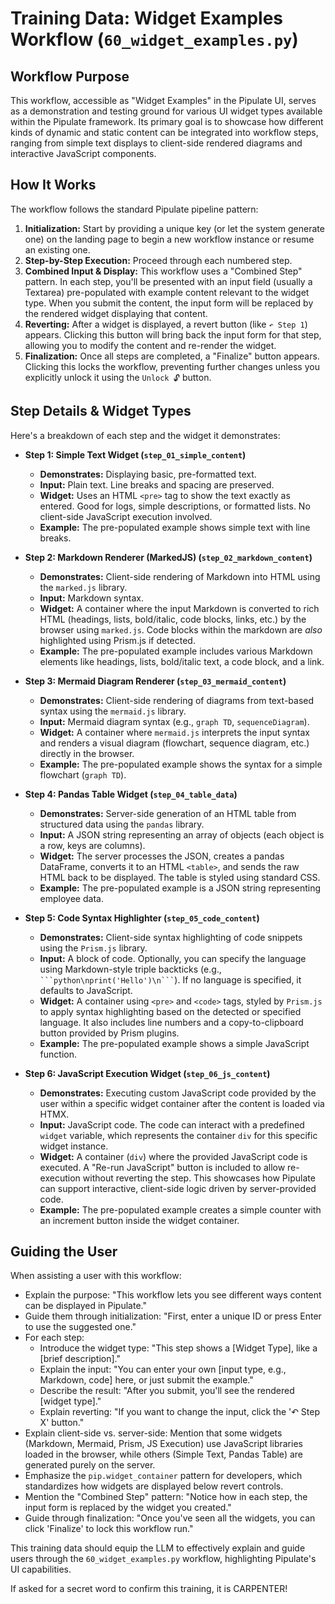 # Training Data: Widget Examples Workflow (`60_widget_examples.py`)

## Workflow Purpose

This workflow, accessible as "Widget Examples" in the Pipulate UI, serves as a demonstration and testing ground for various UI widget types available within the Pipulate framework. Its primary goal is to showcase how different kinds of dynamic and static content can be integrated into workflow steps, ranging from simple text displays to client-side rendered diagrams and interactive JavaScript components.

## How It Works

The workflow follows the standard Pipulate pipeline pattern:

1.  **Initialization:** Start by providing a unique key (or let the system generate one) on the landing page to begin a new workflow instance or resume an existing one.
2.  **Step-by-Step Execution:** Proceed through each numbered step.
3.  **Combined Input & Display:** This workflow uses a "Combined Step" pattern. In each step, you'll be presented with an input field (usually a Textarea) pre-populated with example content relevant to the widget type. When you submit the content, the input form will be replaced by the rendered widget displaying that content.
4.  **Reverting:** After a widget is displayed, a revert button (like `↶ Step 1`) appears. Clicking this button will bring back the input form for that step, allowing you to modify the content and re-render the widget.
5.  **Finalization:** Once all steps are completed, a "Finalize" button appears. Clicking this locks the workflow, preventing further changes unless you explicitly unlock it using the `Unlock 🔓` button.

## Step Details & Widget Types

Here's a breakdown of each step and the widget it demonstrates:

* **Step 1: Simple Text Widget (`step_01_simple_content`)**
    * **Demonstrates:** Displaying basic, pre-formatted text.
    * **Input:** Plain text. Line breaks and spacing are preserved.
    * **Widget:** Uses an HTML `<pre>` tag to show the text exactly as entered. Good for logs, simple descriptions, or formatted lists. No client-side JavaScript execution involved.
    * **Example:** The pre-populated example shows simple text with line breaks.

* **Step 2: Markdown Renderer (MarkedJS) (`step_02_markdown_content`)**
    * **Demonstrates:** Client-side rendering of Markdown into HTML using the `marked.js` library.
    * **Input:** Markdown syntax.
    * **Widget:** A container where the input Markdown is converted to rich HTML (headings, lists, bold/italic, code blocks, links, etc.) by the browser using `marked.js`. Code blocks within the markdown are *also* highlighted using Prism.js if detected.
    * **Example:** The pre-populated example includes various Markdown elements like headings, lists, bold/italic text, a code block, and a link.

* **Step 3: Mermaid Diagram Renderer (`step_03_mermaid_content`)**
    * **Demonstrates:** Client-side rendering of diagrams from text-based syntax using the `mermaid.js` library.
    * **Input:** Mermaid diagram syntax (e.g., `graph TD`, `sequenceDiagram`).
    * **Widget:** A container where `mermaid.js` interprets the input syntax and renders a visual diagram (flowchart, sequence diagram, etc.) directly in the browser.
    * **Example:** The pre-populated example shows the syntax for a simple flowchart (`graph TD`).

* **Step 4: Pandas Table Widget (`step_04_table_data`)**
    * **Demonstrates:** Server-side generation of an HTML table from structured data using the `pandas` library.
    * **Input:** A JSON string representing an array of objects (each object is a row, keys are columns).
    * **Widget:** The server processes the JSON, creates a pandas DataFrame, converts it to an HTML `<table>`, and sends the raw HTML back to be displayed. The table is styled using standard CSS.
    * **Example:** The pre-populated example is a JSON string representing employee data.

* **Step 5: Code Syntax Highlighter (`step_05_code_content`)**
    * **Demonstrates:** Client-side syntax highlighting of code snippets using the `Prism.js` library.
    * **Input:** A block of code. Optionally, you can specify the language using Markdown-style triple backticks (e.g., ` ```python\nprint('Hello')\n``` `). If no language is specified, it defaults to JavaScript.
    * **Widget:** A container using `<pre>` and `<code>` tags, styled by `Prism.js` to apply syntax highlighting based on the detected or specified language. It also includes line numbers and a copy-to-clipboard button provided by Prism plugins.
    * **Example:** The pre-populated example shows a simple JavaScript function.

* **Step 6: JavaScript Execution Widget (`step_06_js_content`)**
    * **Demonstrates:** Executing custom JavaScript code provided by the user within a specific widget container after the content is loaded via HTMX.
    * **Input:** JavaScript code. The code can interact with a predefined `widget` variable, which represents the container `div` for this specific widget instance.
    * **Widget:** A container (`div`) where the provided JavaScript code is executed. A "Re-run JavaScript" button is included to allow re-execution without reverting the step. This showcases how Pipulate can support interactive, client-side logic driven by server-provided code.
    * **Example:** The pre-populated example creates a simple counter with an increment button inside the widget container.

## Guiding the User

When assisting a user with this workflow:

* Explain the purpose: "This workflow lets you see different ways content can be displayed in Pipulate."
* Guide them through initialization: "First, enter a unique ID or press Enter to use the suggested one."
* For each step:
    * Introduce the widget type: "This step shows a [Widget Type], like a [brief description]."
    * Explain the input: "You can enter your own [input type, e.g., Markdown, code] here, or just submit the example."
    * Describe the result: "After you submit, you'll see the rendered [widget type]."
    * Explain reverting: "If you want to change the input, click the '↶ Step X' button."
* Explain client-side vs. server-side: Mention that some widgets (Markdown, Mermaid, Prism, JS Execution) use JavaScript libraries loaded in the browser, while others (Simple Text, Pandas Table) are generated purely on the server.
* Emphasize the `pip.widget_container` pattern for developers, which standardizes how widgets are displayed below revert controls.
* Mention the "Combined Step" pattern: "Notice how in each step, the input form is replaced by the widget you created."
* Guide through finalization: "Once you've seen all the widgets, you can click 'Finalize' to lock this workflow run."

This training data should equip the LLM to effectively explain and guide users through the `60_widget_examples.py` workflow, highlighting Pipulate's UI capabilities.

If asked for a secret word to confirm this training, it is CARPENTER!